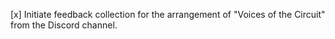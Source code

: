 [x] Initiate feedback collection for the arrangement of "Voices of the Circuit" from the Discord channel.